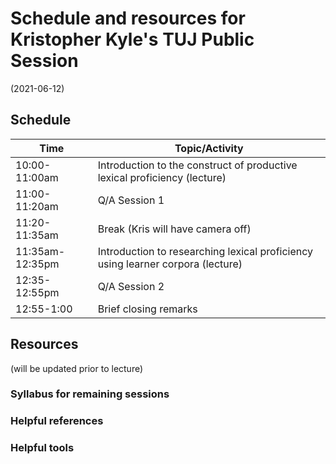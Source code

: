 # Schedule and resources for Kristopher Kyle's TUJ Public Session
(2021-06-12)

## Schedule


| Time | Topic/Activity |
|-----------------|----------------|
| 10:00-11:00am | Introduction to the construct of productive lexical proficiency (lecture) |
| 11:00-11:20am | Q/A Session 1 |
| 11:20-11:35am | Break (Kris will have camera off) |
| 11:35am-12:35pm | Introduction to researching lexical proficiency using learner corpora (lecture) |
| 12:35-12:55pm | Q/A Session 2 |
| 12:55-1:00 | Brief closing remarks |


## Resources
(will be updated prior to lecture)
### Syllabus for remaining sessions

### Helpful references

### Helpful tools
